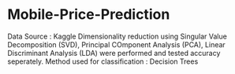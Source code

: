 # Mobile-Price-Prediction
Data Source : Kaggle
Dimensionality reduction using Singular Value Decomposition (SVD), Principal COmponent Analysis (PCA), Linear Discriminant Analysis (LDA) were performed and tested accuracy seperately.
Method used for classification : Decision Trees
